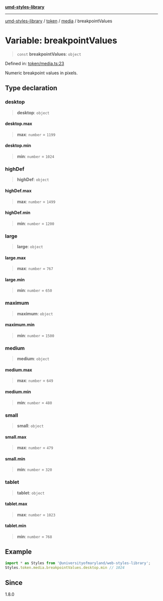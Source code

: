 [**umd-styles-library**](../../../../README.md)

***

[umd-styles-library](../../../../modules.md) / [token](../../../README.md) / [media](../README.md) / breakpointValues

# Variable: breakpointValues

> `const` **breakpointValues**: `object`

Defined in: [token/media.ts:23](https://github.com/UMD-Digital/design-system/blob/8c958a0419ab79ba8bcba0aabd12f79a69ac5834/packages/styles/source/token/media.ts#L23)

Numeric breakpoint values in pixels.

## Type declaration

### desktop

> **desktop**: `object`

#### desktop.max

> **max**: `number` = `1199`

#### desktop.min

> **min**: `number` = `1024`

### highDef

> **highDef**: `object`

#### highDef.max

> **max**: `number` = `1499`

#### highDef.min

> **min**: `number` = `1200`

### large

> **large**: `object`

#### large.max

> **max**: `number` = `767`

#### large.min

> **min**: `number` = `650`

### maximum

> **maximum**: `object`

#### maximum.min

> **min**: `number` = `1500`

### medium

> **medium**: `object`

#### medium.max

> **max**: `number` = `649`

#### medium.min

> **min**: `number` = `480`

### small

> **small**: `object`

#### small.max

> **max**: `number` = `479`

#### small.min

> **min**: `number` = `320`

### tablet

> **tablet**: `object`

#### tablet.max

> **max**: `number` = `1023`

#### tablet.min

> **min**: `number` = `768`

## Example

```typescript
import * as Styles from '@universityofmaryland/web-styles-library';
Styles.token.media.breakpointValues.desktop.min // 1024
```

## Since

1.8.0
